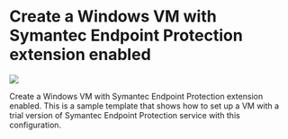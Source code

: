 # Create a Windows VM with Symantec Endpoint Protection extension enabled

<a href="https://portal.azure.com/#create/Microsoft.Template/uri/https%3A%2F%2Fraw.githubusercontent.com%2FAzure%2Fazure-quickstart-templates%2Fmaster%2Fsymantec-extension-windows-vm%2Fazuredeploy.json" target="_blank">
    <img src="http://azuredeploy.net/deploybutton.png"/>
</a>

Create a Windows VM with Symantec Endpoint Protection extension enabled. This is a sample template that shows how to set up a VM with a trial version of Symantec Endpoint Protection service with this configuration.